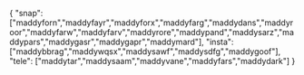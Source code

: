 {
  "snap":  ["maddyforn","maddyfayr","maddyforx","maddyfarg","maddydans","maddyroor","maddyfarw","maddyfarv","maddyrore","maddypand","maddysarz","maddypars","maddygasr","maddygapr","maddymard"],
  "insta": ["maddybbrag","maddywqsx","maddysawf","maddysdfg","maddygoof"],
  "tele":  ["maddytar","maddysaam","maddyvane","maddyfars","maddydark"]
}
